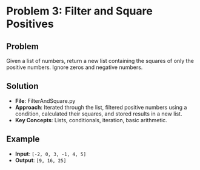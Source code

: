 # Problem 3: Filter and Square Positives

## Problem
Given a list of numbers, return a new list containing the squares of only the positive numbers. Ignore zeros and negative numbers.

## Solution
- **File**: FilterAndSquare.py
- **Approach**: Iterated through the list, filtered positive numbers using a condition, calculated their squares, and stored results in a new list.
- **Key Concepts**: Lists, conditionals, iteration, basic arithmetic.

## Example
- **Input**: `[-2, 0, 3, -1, 4, 5]`
- **Output**: `[9, 16, 25]`